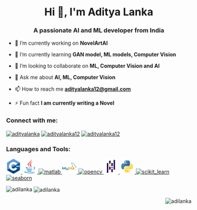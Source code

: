 <h1 align="center">Hi 👋, I'm Aditya Lanka</h1>
<h3 align="center">A passionate AI and ML developer from India</h3>

- 🔭 I’m currently working on **NovelArtAI**

- 🌱 I’m currently learning **GAN model, ML models, Computer Vision**

- 👯 I’m looking to collaborate on **ML, Computer Vision and AI**

- 💬 Ask me about **AI, ML, Computer Vision**

- 📫 How to reach me **adityalanka12@gmail.com**

- ⚡ Fun fact **I am currently writing a Novel**

<h3 align="left">Connect with me:</h3>
<p align="left">
<a href="https://linkedin.com/in/adityalanka" target="blank"><img align="center" src="https://raw.githubusercontent.com/rahuldkjain/github-profile-readme-generator/master/src/images/icons/Social/linked-in-alt.svg" alt="adityalanka" height="30" width="40" /></a>
<a href="https://www.hackerrank.com/adityalanka12" target="blank"><img align="center" src="https://raw.githubusercontent.com/rahuldkjain/github-profile-readme-generator/master/src/images/icons/Social/hackerrank.svg" alt="adityalanka12" height="30" width="40" /></a>
<a href="https://www.leetcode.com/adityalanka12" target="blank"><img align="center" src="https://raw.githubusercontent.com/rahuldkjain/github-profile-readme-generator/master/src/images/icons/Social/leet-code.svg" alt="adityalanka12" height="30" width="40" /></a>
</p>

<h3 align="left">Languages and Tools:</h3>
<p align="left"> <a href="https://www.w3schools.com/cpp/" target="_blank" rel="noreferrer"> <img src="https://raw.githubusercontent.com/devicons/devicon/master/icons/cplusplus/cplusplus-original.svg" alt="cplusplus" width="40" height="40"/> </a> <a href="https://www.java.com" target="_blank" rel="noreferrer"> <img src="https://raw.githubusercontent.com/devicons/devicon/master/icons/java/java-original.svg" alt="java" width="40" height="40"/> </a> <a href="https://www.mathworks.com/" target="_blank" rel="noreferrer"> <img src="https://upload.wikimedia.org/wikipedia/commons/2/21/Matlab_Logo.png" alt="matlab" width="40" height="40"/> </a> <a href="https://www.mysql.com/" target="_blank" rel="noreferrer"> <img src="https://raw.githubusercontent.com/devicons/devicon/master/icons/mysql/mysql-original-wordmark.svg" alt="mysql" width="40" height="40"/> </a> <a href="https://opencv.org/" target="_blank" rel="noreferrer"> <img src="https://www.vectorlogo.zone/logos/opencv/opencv-icon.svg" alt="opencv" width="40" height="40"/> </a> <a href="https://pandas.pydata.org/" target="_blank" rel="noreferrer"> <img src="https://raw.githubusercontent.com/devicons/devicon/2ae2a900d2f041da66e950e4d48052658d850630/icons/pandas/pandas-original.svg" alt="pandas" width="40" height="40"/> </a> <a href="https://www.python.org" target="_blank" rel="noreferrer"> <img src="https://raw.githubusercontent.com/devicons/devicon/master/icons/python/python-original.svg" alt="python" width="40" height="40"/> </a> <a href="https://scikit-learn.org/" target="_blank" rel="noreferrer"> <img src="https://upload.wikimedia.org/wikipedia/commons/0/05/Scikit_learn_logo_small.svg" alt="scikit_learn" width="40" height="40"/> </a> <a href="https://seaborn.pydata.org/" target="_blank" rel="noreferrer"> <img src="https://seaborn.pydata.org/_images/logo-mark-lightbg.svg" alt="seaborn" width="40" height="40"/> </a> </p>

<p><img align="left" src="https://github-readme-stats.vercel.app/api/top-langs?username=adilanka&show_icons=true&locale=en&layout=compact" alt="adilanka" /></p>

<p>&nbsp;<img align="center" src="https://github-readme-stats.vercel.app/api?username=adilanka&show_icons=true&locale=en" alt="adilanka" /></p>

<p><img align="right" src="https://github-readme-streak-stats.herokuapp.com/?user=adilanka&" alt="adilanka" /></p>
